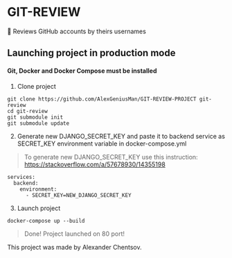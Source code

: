 # GIT-REVIEW
🤍 Reviews GitHub accounts by theirs usernames 

## Launching project in production mode
#### Git, Docker and Docker Compose must be installed

1. Clone project

```
git clone https://github.com/AlexGeniusMan/GIT-REVIEW-PROJECT git-review
cd git-review
git submodule init
git submodule update
```

2. Generate new DJANGO_SECRET_KEY and paste it to backend service as SECRET_KEY environment variable in docker-compose.yml

> To generate new DJANGO_SECRET_KEY use this instruction: https://stackoverflow.com/a/57678930/14355198

```
services:
  backend:
    environment:
      - SECRET_KEY=NEW_DJANGO_SECRET_KEY
```

3. Launch project

```
docker-compose up --build
```

> Done! Project launched on 80 port!

<!---

-->

This project was made by Alexander Chentsov.
